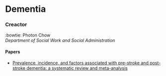 # Dementia 
### Creactor
:bowtie: Photon Chow  
*Department of Social Work and Social Administration*  
#### Papers
* [Prevalence, incidence, and factors associated with pre-stroke and post-stroke dementia: a systematic review and meta-analysis](https://pdf.sciencedirectassets.com/272647/1-s2.0-S1474442209X70651/1-s2.0-S1474442209702650/main.pdf?X-Amz-Security-Token=IQoJb3JpZ2luX2VjEIj%2F%2F%2F%2F%2F%2F%2F%2F%2F%2FwEaCXVzLWVhc3QtMSJHMEUCIQC6rWLFSV%2FIyHhig9yVVY29rTEqI06FwdqzpT9B6t2ePAIgbGLVmXTjSV6NIwhRc5gIoDeW7m3SE%2FVVXUUHHxXwBdAqvQMIwP%2F%2F%2F%2F%2F%2F%2F%2F%2F%2FARADGgwwNTkwMDM1NDY4NjUiDOIj3JxpgmyJwShIuiqRA549hPp9L%2FVV6nj9Us%2FDVbZN2T8%2FW6cySJl8z1cFtlUGD2jThaS0%2BFyAQPNJiWeUV9U%2Bl7CN%2B7GrLCd%2Bblu6YBmkElfyEKgAhpesYlMrrQeQwsNr%2B8CBBLbxRqpQMVPZvvWzoQeWXyzh40XFmScg8OGH4LX8nlrW7u843xWWsut1Z%2Few7gCVGsOEh3e%2BbQTx8K8UNcZRsJydIcpgNIzK%2BFFdsldlLaZImKQrp50MY0qxlzO2VqRvr0t40K9Ca1C%2Bs3pZij3OxxcQyPiUfvUV%2FOsOFNCEYDJfCkJo%2FBwqmVnYfAaJRduHj1acFBKKBWOcX2v%2B7Kp4i5A30hwY%2FEb2CFS1duq4hiBwi7N96UGOH2YLuONkmjn9XYIntYK8d9ag4mUNCBXOErMV7eeidhCimUxcnpOAaNWHq%2FsJ9rRzx4QU4r0%2B%2Fe5sVDoxq05K0EEqK0P%2Fvlr7nKHkRsnZHzybxKSlBcQ0PmToxNWKjRvs4ch3gA76IQojd0cOEKIif3NMQUejbXOaqSZJTjYxfy8eM%2B9wMMvH0PUFOusBDn%2BJiE9N%2FOeUMSzVyWE0461ImI5LaMYBZzFy2lNiyLr%2FB5EbHU1Tsd98PD7aLJGaIioWlMcShOrroGSOy3JYGn%2FhZ4v5%2BtzymENJ2Q5JW7KcUrsusjVckPK4quneEldJRpYMBuQwaYwIRQJ0mg%2BlEisA7NLG246uh0Fgq6GPr59OXVlkzzolXDInwACdPEopIYXfCCTbPXC1KJNdaQ0jzogFVPJWm%2FXKRwixYeELbjWR5Wn8%2BkegpmsEArPbQj7b6Mx8MNDSW4O0yU9V%2FCJ2Efl4H4vuZXWXSzOyOW%2BWsZjy1Sde%2FLtcuXm0Yg%3D%3D&X-Amz-Algorithm=AWS4-HMAC-SHA256&X-Amz-Date=20200507T152857Z&X-Amz-SignedHeaders=host&X-Amz-Expires=300&X-Amz-Credential=ASIAQ3PHCVTY5ZZCXOFX%2F20200507%2Fus-east-1%2Fs3%2Faws4_request&X-Amz-Signature=7585b3a0e946fa000c13bec776ee61d122abd2e1db0dbd046863d4a10a8a3059&hash=3eb58869dca7533ece039ce191484c512786b152545bdf5497e2c7693656cd12&host=68042c943591013ac2b2430a89b270f6af2c76d8dfd086a07176afe7c76c2c61&pii=S1474442209702650&tid=spdf-6532dd9e-2946-4f24-84fc-47c2e9a6d421&sid=3694e49515c6d3483518dc51b16b62b04ea1gxrqa&type=client)
